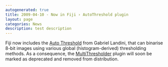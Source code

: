 ```yaml
---
autogenerated: true
title: 2009-04-10 - Now in Fiji › AutoThreshold plugin
layout: page
categories: News
description: test description
---
```


Fiji now includes the [Auto Threshold](/plugins/auto-threshold) from Gabriel Landini, that can binarise 8-bit images using various global (histogram-derived) thresholding methods. As a consequence, the [MultiThresholder](/plugins/multithresholder) plugin will soon be marked as deprecated and removed from distribution.


